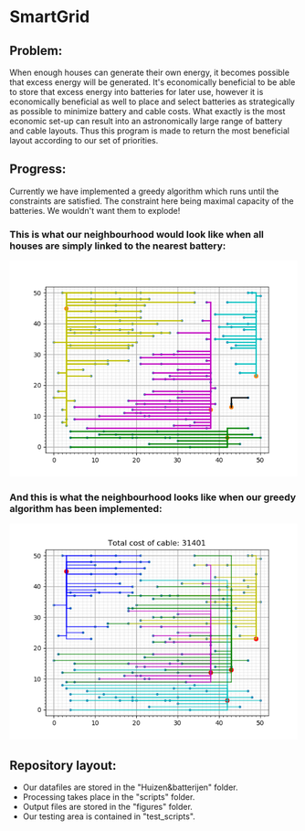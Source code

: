 # SmartGrid

## Problem:
When enough houses can generate their own energy, it becomes possible that
excess energy will be generated. It's economically beneficial to be able to
store that excess energy into batteries for later use, however it is
economically beneficial as well to place and select batteries as strategically
as possible to minimize battery and cable costs. What exactly is the most
economic set-up can result into an astronomically large range of battery and
cable layouts. Thus this program is made to return the most beneficial layout
according to our set of priorities.

## Progress:
Currently we have implemented a greedy algorithm which runs until the constraints are satisfied. The constraint here being maximal capacity of the batteries. We wouldn't want them to explode!

### This is what our neighbourhood would look like when all houses are simply linked to the nearest battery:
![alt text](https://github.com/JSMR-heuristics/JSMR/blob/master/figures/Wijk_1/No_algorithm_SG1_lower.png)

### And this is what the neighbourhood looks like when our greedy algorithm has been implemented:
![alt text](https://github.com/JSMR-heuristics/JSMR/blob/master/figures/Wijk_1/plotFINAL_GREEDY.png)

## Repository layout:
* Our datafiles are stored in the "Huizen&batterijen" folder.
* Processing takes place in the "scripts" folder.
* Output files are stored in the "figures" folder.
* Our testing area is contained in "test_scripts".
